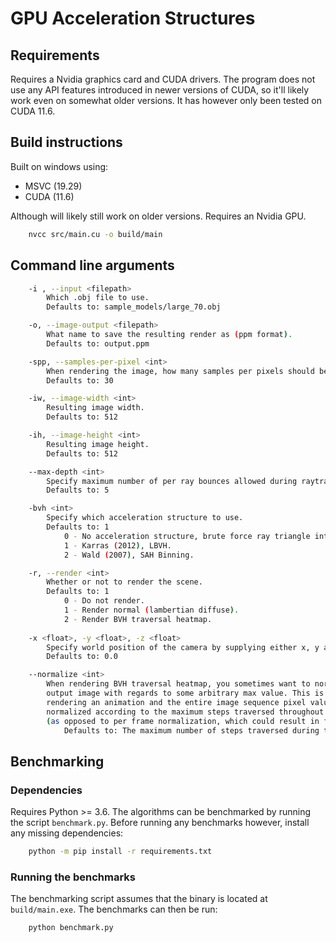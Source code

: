 # GPU Acceleration Structures

## Requirements
Requires a Nvidia graphics card and CUDA drivers. The program does not use any API features introduced in newer versions of CUDA, so it'll likely work even on somewhat older versions. It has however only been tested on CUDA 11.6.

## Build instructions
Built on windows using:
* MSVC (19.29)
* CUDA (11.6)

Although will likely still work on older versions. Requires an Nvidia GPU.

```bash
    nvcc src/main.cu -o build/main
```

## Command line arguments

```bash
    -i , --input <filepath>
        Which .obj file to use.
        Defaults to: sample_models/large_70.obj

    -o, --image-output <filepath>
        What name to save the resulting render as (ppm format).
        Defaults to: output.ppm

    -spp, --samples-per-pixel <int>
        When rendering the image, how many samples per pixels should be used.
        Defaults to: 30

    -iw, --image-width <int>
        Resulting image width.
        Defaults to: 512

    -ih, --image-height <int>
        Resulting image height.
        Defaults to: 512

    --max-depth <int>
        Specify maximum number of per ray bounces allowed during raytracing.
        Defaults to: 5

    -bvh <int>
        Specify which acceleration structure to use.
        Defaults to: 1
            0 - No acceleration structure, brute force ray triangle intersections.
            1 - Karras (2012), LBVH.
            2 - Wald (2007), SAH Binning.

    -r, --render <int>
        Whether or not to render the scene.
        Defaults to: 1
            0 - Do not render.
            1 - Render normal (lambertian diffuse).
            2 - Render BVH traversal heatmap.
    
    -x <float>, -y <float>, -z <float>
        Specify world position of the camera by supplying either x, y and/or z coordinates.
        Defaults to: 0.0

    --normalize <int>
        When rendering BVH traversal heatmap, you sometimes want to normalize the 
        output image with regards to some arbitrary max value. This is useful when
        rendering an animation and the entire image sequence pixel values should be 
        normalized according to the maximum steps traversed throughout the animation 
        (as opposed to per frame normalization, which could result in flickering).
            Defaults to: The maximum number of steps traversed during the frame rendered.
```

## Benchmarking

### Dependencies
Requires Python >= 3.6. The algorithms can be benchmarked by running the script ```benchmark.py```. Before running any benchmarks however, install any missing dependencies:
```bash
    python -m pip install -r requirements.txt
```

### Running the benchmarks
The benchmarking script assumes that the binary is located at ```build/main.exe```.
The benchmarks can then be run:
```bash
    python benchmark.py
```
